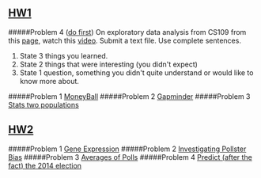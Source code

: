 ## [HW1](/hw1) 

#####Problem 4 ([do first](/hw1/HW1-Prob4.txt))
On exploratory data analysis from CS109 from this [page](http://cs109.github.io/2015/pages/videos.html), watch this [video](https://matterhorn.dce.harvard.edu/engage/player/watch.html?id=a4e81697-fd86-415c-9b29-c14ea7ec15f2).
Submit a text file. Use complete sentences.

1. State 3 things you learned.
2. State 2 things that were interesting (you didn't expect)
3. State 1 question, something you didn't quite understand or would like to know more about.

#####Problem 1 [MoneyBall](/hw1/HW1Prob1.ipynb)
#####Problem 2 [Gapminder](/hw1/HW1-Prob2.ipynb)
#####Problem 3 [Stats two populations](/hw1/HW1-Prob3.ipynb)

## [HW2](/hw2) 
#####Problem 1 [Gene Expression]()
#####Problem 2 [Investigating Pollster Bias]()
#####Problem 3 [Averages of Polls]()
#####Problem 4 [Predict (after the fact) the 2014 election]()
